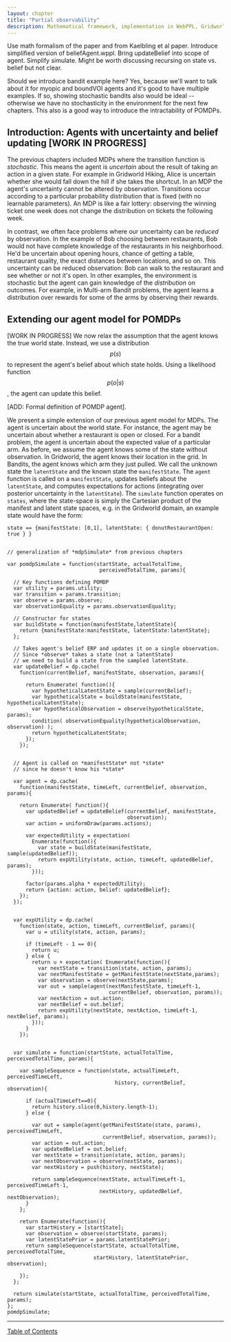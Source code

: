 ```yaml
---
layout: chapter
title: "Partial observability"
description: Mathematical framework, implementation in WebPPL, Gridworld and restaurants example, bandit problems.
---
```


Use math formalism of the paper and from Kaelbling et al paper. Introduce simplified version of beliefAgent.wppl. Bring updateBelief into scope of agent. Simplify simulate. Might be worth discussing recursing on state vs. belief but not clear.

Should we introduce bandit example here? Yes, because we'll want to talk about it for myopic and boundVOI agents and it's good to have multiple examples. If so, showing stochastic bandits also would be ideal -- otherwise we have no stochasticity in the environment for the next few chapters. This also is a good way to introduce the intractability of POMDPs.

 
## Introduction: Agents with uncertainty and belief updating [WORK IN PROGRESS]

The previous chapters included MDPs where the transition function is *stochastic*. This means the agent is *uncertain* about the result of taking an action in a given state. For example in Gridworld Hiking, Alice is uncertain whether she would fall down the hill if she takes the shortcut. In an MDP the agent's uncertainty cannot be altered by observation. Transitions occur according to a particular probability distribution that is fixed (with no learnable parameters). An MDP is like a fair lottery: observing the winning ticket one week does not change the distribution on tickets the following week.  

In contrast, we often face problems where our uncertainty can be *reduced* by observation. In the example of Bob choosing between restaurants, Bob would not have complete knowledge of the restaurants in his neighborhood. He'd be uncertain about opening hours, chance of getting a table, restaurant quality, the exact distances between locations, and so on. This uncertainty can be reduced observation: Bob can walk to the restaurant and see whether or not it's open. In other examples, the environment is stochastic but the agent can gain knowledge of the *distribution* on outcomes. For example, in Multi-arm Bandit problems, the agent learns a distribution over rewards for some of the arms by observing their rewards. 

## Extending our agent model for POMDPs
[WORK IN PROGRESS]
We now relax the assumption that the agent knows the true world state. Instead, we use a distribution $$p(s)$$ to represent the agent's belief about which state holds. Using a likelihood function $$p(o|s)$$, the agent can update this belief.

[ADD: Formal definition of POMDP agent].

We present a simple extension of our previous agent model for MDPs. The agent is uncertain about the world state. For instance, the agent may be uncertain about whether a restaurant is open or closed. For a bandit problem, the agent is uncertain about the expected value of a particular arm. As before, we assume the agent knows some of the state without observation. In Gridworld, the agent knows their location in the grid. In Bandits, the agent knows which arm they just pulled. We call the unknown state the `latentState` and the known state the `manifestState`. The `agent` function is called on a `manifestState`, updates beliefs about the `latentState`, and computes expectations for actions (integrating over posterior uncertainty in the `latentState`). The `simulate` function operates on `states`, where the state-space is simply the Cartesian product of the manifest and latent state spaces, e.g. in the Gridworld domain, an example state would have the form:

`state == {manifestState: [0,1], latentState: { donutRestaurantOpen: true } }`

~~~~

// generalization of *mdpSimulate* from previous chapters

var pomdpSimulate = function(startState, actualTotalTime, 
                              perceivedTotalTime, params){

  // Key functions defining POMDP
  var utility = params.utility;
  var transition = params.transition;
  var observe = params.observe;
  var observationEquality = params.observationEquality;

  // Constructor for states
  var buildState = function(manifestState,latentState){
    return {manifestState:manifestState, latentState:latentState};
  };

  // Takes agent's belief ERP and updates it on a single observation.
  // Since *observe* takes a state (not a latentState) 
  // we need to build a state from the sampled latentState. 
  var updateBelief = dp.cache(
    function(currentBelief, manifestState, observation, params){

      return Enumerate( function(){
        var hypotheticalLatentState = sample(currentBelief);
        var hypotheticalState = buildState(manifestState, hypotheticalLatentState);
        var hypotheticalObservation = observe(hypotheticalState, params);
        condition( observationEquality(hypotheticalObservation, observation) );
        return hypotheticalLatentState;
      });
    });
  

  // Agent is called on *manifestState* not *state* 
  // since he doesn't know his *state*
  
  var agent = dp.cache( 
    function(manifestState, timeLeft, currentBelief, observation, params){
    
    return Enumerate( function(){
      var updatedBelief = updateBelief(currentBelief, manifestState,
                                       observation);
      var action = uniformDraw(params.actions);
      
      var expectedUtility = expectation(
        Enumerate(function(){
          var state = buildState(manifestState, sample(updatedBelief));
          return expUtility(state, action, timeLeft, updatedBelief, params);   
        }));
      
      factor(params.alpha * expectedUtility);
      return {action: action, belief: updatedBelief};
    });
  });
  
  
  var expUtility = dp.cache(
    function(state, action, timeLeft, currentBelief, params){ 
      var u = utility(state, action, params);
      
      if (timeLeft - 1 == 0){
        return u;
      } else {                     
        return u + expectation( Enumerate(function(){
          var nextState = transition(state, action, params);
          var nextManifestState = getManifestState(nextState,params);
          var observation = observe(nextState,params);
          var out = sample(agent(nextManifestState, timeLeft-1, 
                                 currentBelief, observation, params));
          var nextAction = out.action;
          var nextBelief = out.belief;
          return expUtility(nextState, nextAction, timeLeft-1, nextBelief, params);
        }));
      }                      
    });
  

  var simulate = function(startState, actualTotalTime, perceivedTotalTime, params){
    
    var sampleSequence = function(state, actualTimeLeft, perceivedTimeLeft, 
                                   history, currentBelief, observation){
      
      if (actualTimeLeft==0){
        return history.slice(0,history.length-1);
      } else {
        
        var out = sample(agent(getManifestState(state, params), perceivedTimeLeft,
                               currentBelief, observation, params));
        var action = out.action;
        var updatedBelief = out.belief;
        var nextState = transition(state, action, params);
        var nextObservation = observe(nextState, params);
        var nextHistory = push(history, nextState);
        
        return sampleSequence(nextState, actualTimeLeft-1, perceivedTimeLeft-1, 
                              nextHistory, updatedBelief, nextObservation);
      }
    };
    
    return Enumerate(function(){    
      var startHistory = [startState];
      var observation = observe(startState, params);
      var latentStatePrior = params.latentStatePrior;
      return sampleSequence(startState, actualTotalTime, perceivedTotalTime, 
                            startHistory, latentStatePrior, observation);
      
    });                 
  };
  
  return simulate(startState, actualTotalTime, perceivedTotalTime, params);
};
pomdpSimulate;
~~~~



--------------

[Table of Contents](/)
